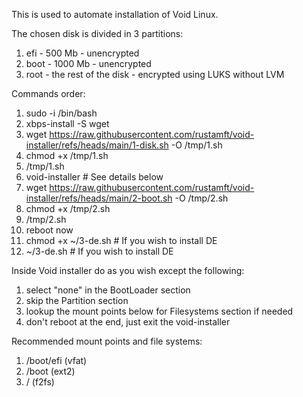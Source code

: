 This is used to automate installation of Void Linux.

The chosen disk is divided in 3 partitions:
1) efi - 500 Mb - unencrypted
2) boot - 1000 Mb - unencrypted
3) root - the rest of the disk - encrypted using LUKS without LVM

Commands order:
1) sudo -i /bin/bash
2) xbps-install -S wget
3) wget https://raw.githubusercontent.com/rustamft/void-installer/refs/heads/main/1-disk.sh -O /tmp/1.sh
4) chmod +x /tmp/1.sh
5) /tmp/1.sh
6) void-installer # See details below
7) wget https://raw.githubusercontent.com/rustamft/void-installer/refs/heads/main/2-boot.sh -O /tmp/2.sh
8) chmod +x /tmp/2.sh
9) /tmp/2.sh
10) reboot now
11) chmod +x ~/3-de.sh # If you wish to install DE
12) ~/3-de.sh # If you wish to install DE

Inside Void installer do as you wish except the following:
1) select "none" in the BootLoader section
2) skip the Partition section
3) lookup the mount points below for Filesystems section if needed
4) don't reboot at the end, just exit the void-installer

Recommended mount points and file systems:
1) /boot/efi (vfat)
2) /boot (ext2)
3) / (f2fs)
